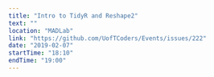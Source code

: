 ```yaml
---
title: "Intro to TidyR and Reshape2"
text: ""
location: "MADLab"
link: "https://github.com/UofTCoders/Events/issues/222"
date: "2019-02-07"
startTime: "18:10"
endTime: "19:00"
---
```


